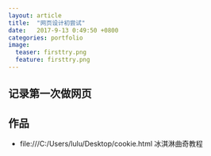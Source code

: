```yaml
---
layout: article
title:  "网页设计初尝试"
date:   2017-9-13 0:49:50 +0800
categories: portfolio
image:
  teaser: firsttry.png
  feature: firsttry.png
---
```


## 记录第一次做网页



## 作品

- file:///C:/Users/lulu/Desktop/cookie.html 冰淇淋曲奇教程</a>


